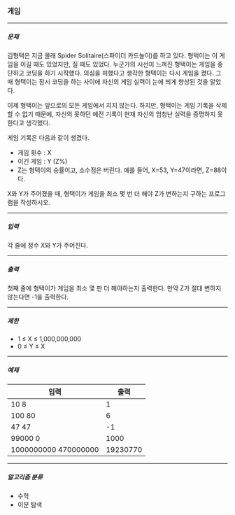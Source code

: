 ### 게임

***

##### 문제
김형택은 지금 몰래 Spider Solitaire(스파이더 카드놀이)를 하고 있다. 형택이는 이 게임을 이길 때도 있었지만, 질 때도 있었다. 누군가의 시선이 느껴진 형택이는 게임을 중단하고 코딩을 하기 시작했다. 의심을 피했다고 생각한 형택이는 다시 게임을 켰다. 그 때 형택이는 잠시 코딩을 하는 사이에 자신의 게임 실력이 눈에 띄게 향상된 것을 알았다.

이제 형택이는 앞으로의 모든 게임에서 지지 않는다. 하지만, 형택이는 게임 기록을 삭제 할 수 없기 때문에, 자신의 못하던 예전 기록이 현재 자신의 엄청난 실력을 증명하지 못한다고 생각했다.

게임 기록은 다음과 같이 생겼다.

* 게임 횟수 : X
* 이긴 게임 : Y (Z%)
* Z는 형택이의 승률이고, 소수점은 버린다. 예를 들어, X=53, Y=47이라면, Z=88이다.

X와 Y가 주어졌을 때, 형택이가 게임을 최소 몇 번 더 해야 Z가 변하는지 구하는 프로그램을 작성하시오.

***

##### 입력
각 줄에 정수 X와 Y가 주어진다.

***

##### 출력
첫째 줄에 형택이가 게임을 최소 몇 판 더 해야하는지 출력한다. 만약 Z가 절대 변하지 않는다면 -1을 출력한다.

***

##### 제한
* 1 ≤ X ≤ 1,000,000,000
* 0 ≤ Y ≤ X

***

##### 예제
| 입력                   | 출력       |
|----------------------|----------|
| 10 8                 | 1        |
| 100 80               | 6        |
| 47 47                | -1       |
| 99000 0              | 1000     |
| 1000000000 470000000 | 19230770 |

***

##### 알고리즘 분류
* 수학
* 이분 탐색